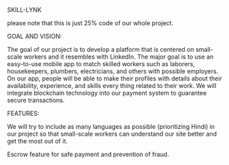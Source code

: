 
SKILL-LYNK

please note that this is just 25% code of our whole project.

GOAL AND VISION:

The goal of our project is to develop a platform that is centered on small-scale workers and it resembles with  LinkedIn. 
The major goal is to use an easy-to-use mobile app to match skilled workers such as laborers, housekeepers, plumbers, electricians, and others with possible employers. 
On our app, people will be able to make their profiles with details about their availability, experience, and skills every thing related to their work. We will integrate blockchain technology into our payment system to guarantee secure transactions. 

FEATURES:

We will try to include as many languages as possible (prioritizing Hindi) in our project so that small-scale workers can understand our site better and get the most out of it. 

Escrow feature for safe payment and prevention of fraud.





